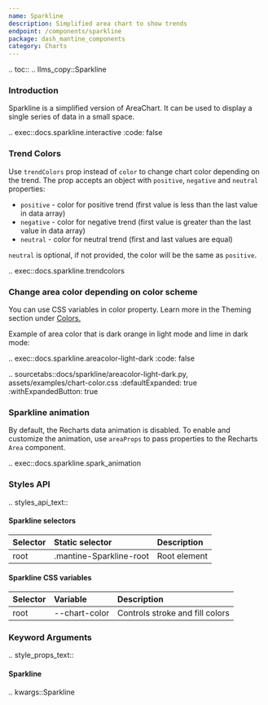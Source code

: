 ```yaml
---
name: Sparkline
description: Simplified area chart to show trends
endpoint: /components/sparkline
package: dash_mantine_components
category: Charts
---
```


.. toc::
.. llms_copy::Sparkline

### Introduction

Sparkline is a simplified version of AreaChart. It can be used to display a single series of data in a small space.

.. exec::docs.sparkline.interactive
    :code: false



### Trend Colors

Use `trendColors` prop instead of `color` to change chart color depending on the trend. The prop accepts an object with `positive`, `negative` and `neutral` properties:

- `positive` - color for positive trend (first value is less than the last value in data array)
- `negative` - color for negative trend (first value is greater than the last value in data array)
- `neutral` - color for neutral trend (first and last values are equal)

`neutral` is optional, if not provided, the color will be the same as `positive`.


.. exec::docs.sparkline.trendcolors


### Change area color depending on color scheme
You can use CSS variables in color property. Learn more in the Theming section under [Colors.](/colors#colors-in-light-and-dark-mode)

Example of area color that is dark orange in light mode and lime in dark mode:


.. exec::docs.sparkline.areacolor-light-dark
    :code: false


.. sourcetabs::docs/sparkline/areacolor-light-dark.py, assets/examples/chart-color.css
    :defaultExpanded: true
    :withExpandedButton: true


### Sparkline animation
By default, the Recharts data animation is disabled. To enable and customize the animation, use `areaProps` to pass properties to the Recharts `Area` component.


.. exec::docs.sparkline.spark_animation




### Styles API

.. styles_api_text::

#### Sparkline selectors

| Selector    | Static selector         | Description                             |
|:------------|:------------------------|:----------------------------------------|
| root        | .mantine-Sparkline-root | Root element                            |


#### Sparkline CSS variables

| Selector         | Variable             | Description                        |
|:-----------------|:---------------------|:-----------------------------------|
| root             | --chart-color        | Controls stroke and fill colors    |


### Keyword Arguments
.. style_props_text::

#### Sparkline

.. kwargs::Sparkline
